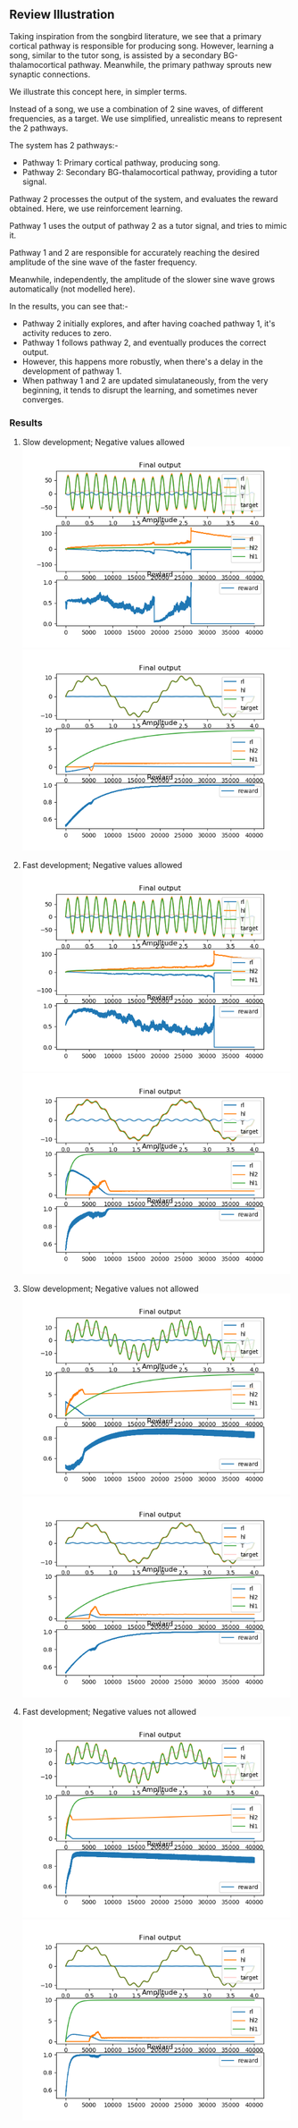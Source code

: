 ## Review Illustration

Taking inspiration from the songbird literature, we see that a primary cortical pathway is responsible for producing song. However, learning a song, similar to the tutor song, is assisted by a secondary BG-thalamocortical pathway. Meanwhile, the primary pathway sprouts new synaptic connections.

We illustrate this concept here, in simpler terms.

Instead of a song, we use a combination of 2 sine waves, of different frequencies, as a target.
We use simplified, unrealistic means to represent the 2 pathways.

The system has 2 pathways:-
- Pathway 1: Primary cortical pathway, producing song.
- Pathway 2: Secondary BG-thalamocortical pathway, providing a tutor signal.

Pathway 2 processes the output of the system, and evaluates the reward obtained. Here, we use reinforcement learning.

Pathway 1 uses the output of pathway 2 as a tutor signal, and tries to mimic it.

Pathway 1 and 2 are responsible for accurately reaching the desired amplitude of the sine wave of the faster frequency.

Meanwhile, independently, the amplitude of the slower sine wave grows automatically (not modelled here).

In the results, you can see that:-
- Pathway 2 initially explores, and after having coached pathway 1, it's activity reduces to zero.
- Pathway 1 follows pathway 2, and eventually produces the correct output.
- However, this happens more robustly, when there's a delay in the development of pathway 1.
- When pathway 1 and 2 are updated simulataneously, from the very beginning, it tends to disrupt the learning, and sometimes never converges.


### Results

1. Slow development; Negative values allowed
![Result 1a](Results/Results_slow_neg/Result_illustration.png)
![Result 1b](Results/Results_slow_neg/Result_illustration_delayed.png)

2. Fast development; Negative values allowed
![Result 2a](Results/Results_fast_neg/Result_illustration.png)
![Result 2b](Results/Results_fast_neg/Result_illustration_delayed.png)

3. Slow development; Negative values not allowed
![Result 3a](Results/Results_slow_noneg/Result_illustration.png)
![Result 3b](Results/Results_slow_noneg/Result_illustration_delayed.png)

4. Fast development; Negative values not allowed
![Result 4a](Results/Results_fast_noneg/Result_illustration.png)
![Result 4b](Results/Results_fast_noneg/Result_illustration_delayed.png)
